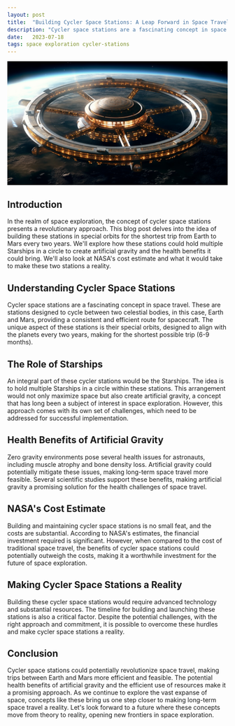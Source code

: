 ```yaml
---
layout: post
title:  "Building Cycler Space Stations: A Leap Forward in Space Travel"
description: "Cycler space stations are a fascinating concept in space travel. These are stations designed to cycle between two celestial bodies, in this case, Earth and Mars, providing a consistent and efficient route for spacecraft. The unique aspect of these stations is their special orbits, designed to align with the planets every two years, making for the shortest possible trip (6-9 months)."
date:   2023-07-18
tags: space exploration cycler-stations
---
```


![A circular space stations](/assets/cycler-stations.png)

## Introduction
In the realm of space exploration, the concept of cycler space stations presents a revolutionary approach. This blog post delves into the idea of building these stations in special orbits for the shortest trip from Earth to Mars every two years. We'll explore how these stations could hold multiple Starships in a circle to create artificial gravity and the health benefits it could bring. We'll also look at NASA's cost estimate and what it would take to make these two stations a reality.

## Understanding Cycler Space Stations
Cycler space stations are a fascinating concept in space travel. These are stations designed to cycle between two celestial bodies, in this case, Earth and Mars, providing a consistent and efficient route for spacecraft. The unique aspect of these stations is their special orbits, designed to align with the planets every two years, making for the shortest possible trip (6-9 months).

## The Role of Starships
An integral part of these cycler stations would be the Starships. The idea is to hold multiple Starships in a circle within these stations. This arrangement would not only maximize space but also create artificial gravity, a concept that has long been a subject of interest in space exploration. However, this approach comes with its own set of challenges, which need to be addressed for successful implementation.

## Health Benefits of Artificial Gravity
Zero gravity environments pose several health issues for astronauts, including muscle atrophy and bone density loss. Artificial gravity could potentially mitigate these issues, making long-term space travel more feasible. Several scientific studies support these benefits, making artificial gravity a promising solution for the health challenges of space travel.

## NASA's Cost Estimate
Building and maintaining cycler space stations is no small feat, and the costs are substantial. According to NASA's estimates, the financial investment required is significant. However, when compared to the cost of traditional space travel, the benefits of cycler space stations could potentially outweigh the costs, making it a worthwhile investment for the future of space exploration.

## Making Cycler Space Stations a Reality
Building these cycler space stations would require advanced technology and substantial resources. The timeline for building and launching these stations is also a critical factor. Despite the potential challenges, with the right approach and commitment, it is possible to overcome these hurdles and make cycler space stations a reality.

## Conclusion
Cycler space stations could potentially revolutionize space travel, making trips between Earth and Mars more efficient and feasible. The potential health benefits of artificial gravity and the efficient use of resources make it a promising approach. As we continue to explore the vast expanse of space, concepts like these bring us one step closer to making long-term space travel a reality. Let's look forward to a future where these concepts move from theory to reality, opening new frontiers in space exploration.

